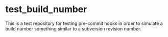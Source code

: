 # test_build_number
This is a test repository for testing pre-commit hooks in order to simulate a build number something similar to a subversion revision number.
